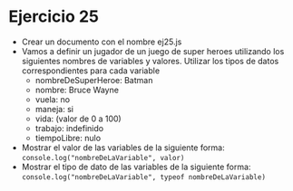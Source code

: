 # Ejercicio 25

* Crear un documento con el nombre ej25.js
* Vamos a definir un jugador de un juego de super heroes utilizando los siguientes nombres de variables y valores. Utilizar los tipos de datos correspondientes para cada variable
  * nombreDeSuperHeroe: Batman
  * nombre: Bruce Wayne
  * vuela: no
  * maneja: si
  * vida: (valor de 0 a 100)
  * trabajo: indefinido
  * tiempoLibre: nulo
* Mostrar el valor de las variables de la siguiente forma:
  `console.log("nombreDeLaVariable", valor)`
* Mostrar el tipo de dato de las variables de la siguiente forma:
  `console.log("nombreDeLaVariable", typeof nombreDeLaVariable)`

